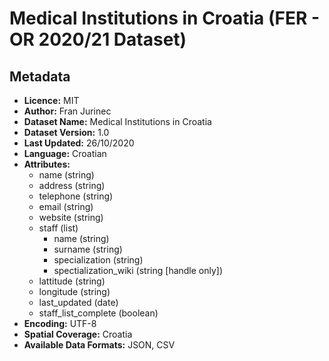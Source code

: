 # Medical Institutions in Croatia (FER - OR 2020/21 Dataset)
## Metadata
- __Licence:__ MIT
- __Author:__ Fran Jurinec
- __Dataset Name:__ Medical Institutions in Croatia
- __Dataset Version:__ 1.0
- __Last Updated:__ 26/10/2020
- __Language:__ Croatian
- __Attributes:__
  - name (string)
  - address (string)
  - telephone (string)
  - email (string)
  - website	(string)
  - staff	(list)
    - name (string)
    - surname (string)
    - specialization (string)
    - spectialization_wiki (string [handle only])
  - lattitude	(string)
  - longitude	(string)
  - last_updated (date)
  - staff_list_complete (boolean)
- __Encoding:__ UTF-8
- __Spatial Coverage:__ Croatia
- __Available Data Formats:__ JSON, CSV
